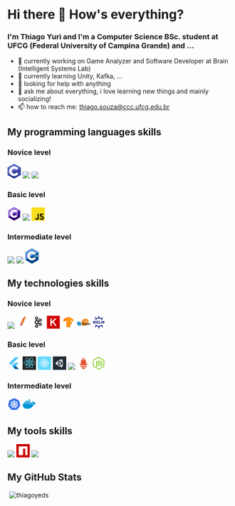 # Hi there 👋 How's everything?

### I'm **Thiago Yuri** and I'm a Computer Science BSc. student at UFCG (Federal University of Campina Grande) and ...

- 🔭 currently working on Game Analyzer and Software Developer at Brain (Intelligent Systems Lab)
- 🌱 currently learning Unity, Kafka, ...
- 🤔 looking for help with anything
- 💬 ask me about everything, i love learning new things and mainly socializing!
- 📫 how to reach me: thiago.souza@ccc.ufcg.edu.br

## My programming languages skills

### Novice level
<a href="https://www.learn-c.org"><img src="./icons/languages/c.png" width="30px"></a>
<a href="https://www.r-project.org"><img src="./icons/languages/r.ico" width="30px"></a>
<a href="https://elixir-lang.org"><img src="./icons/languages/elixir.ico" width="30px"></a>

### Basic level
<a href="https://docs.microsoft.com/en-us/dotnet/csharp/"><img src="./icons/languages/c sharp.png" width="30px"></a>
<a href="https://golang.org"><img src="./icons/languages/golang.ico" width="30px"></a>
<a href="https://golang.org"><img src="./icons/languages/javascript.png" width="30px"></a>

### Intermediate level
<a href="https://www.oracle.com/java/"><img src="./icons/languages/java.ico" width="30px"></a>
<a href="https://www.python.org"><img src="./icons/languages/python.ico" width="30px"></a>
<a href="https://www.cplusplus.com"><img src="./icons/languages/c plus plus.png" width="30px"></a>


## My technologies skills

### Novice level
<a href="https://spring.io/projects/spring-boot"><img src="./icons/technologies/spring boot.ico" width="30px"></a>
<a href="https://www.apache.org"><img src="./icons/technologies/apache.png" width="30px"></a>
<a href="https://kafka.apache.org"><img src="./icons/technologies/kafka.png" width="30px"></a>
<a href="https://keras.io"><img src="./icons/technologies/keras.png" width="30px"></a>
<a href="https://www.tensorflow.org"><img src="./icons/technologies/tensorflow.png" width="30px"></a>
<a href="https://scikit-learn.org/stable/_static/scikit-learn-logo-small.png"><img src="./icons/technologies/scikit learn.png" width="30px"></a>
<a href=""><img src="./icons/technologies/helm.jpg" width="30px"></a>

### Basic level
<a href="https://flutter.dev"><img src="./icons/technologies/flutter.png" width="30px"></a>
<a href="https://reactjs.org"><img src="./icons/technologies/reactjs.png" width="30px"></a>
<a href="https://reactnative.dev"><img src="./icons/technologies/reactjs native.png" width="30px"></a>
<a href="https://unity.com"><img src="./icons/technologies/unity.png" width="30px"></a>
<a href="https://www.datadoghq.com"><img src="./icons/technologies/datadog.ico" width="30px"></a>
<a href="https://prometheus.io"><img src="./icons/technologies/prometheus.png" width="30px"></a>
<a href="https://nodejs.org"><img src="./icons/technologies/nodejs.png" width="30px"></a>

### Intermediate level
<a href="https://kubernetes.io"><img src="./icons/technologies/kubernetes.png" width="30px"></a>
<a href="https://www.docker.com"><img src="./icons/technologies/docker.png" width="30px"></a>

## My tools skills

<a href="https://git-scm.com"><img src="./icons/tools/git.ico" width="30px"></a>
<a href="https://www.npmjs.com"><img src="./icons/tools/npm.png" width="30px"></a>
<a href="https://qgis.org/m"><img src="./icons/tools/qgis.ico" width="30px"></a>

## My GitHub Stats

<p>&nbsp;<img align="center" src="https://github-readme-stats.vercel.app/api?username=thiagoyeds&show_icons=true" alt="thiagoyeds" /></p>